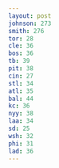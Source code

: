 ```yaml
---
layout: post
johnson: 273
smith: 276
tor: 28
cle: 36
bos: 36
tb: 39
pit: 38
cin: 27
stl: 34
atl: 35
bal: 44
kc: 36
nyy: 38
laa: 34
sd: 25
wsh: 32
phi: 31
lad: 36
---
```

